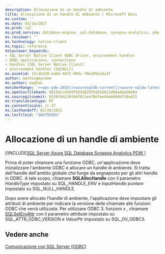 ```yaml
---
description: Allocazione di un handle di ambiente
title: Allocazione di un handle di ambiente | Microsoft Docs
ms.custom: ''
ms.date: 03/16/2017
ms.prod: sql
ms.prod_service: database-engine, sql-database, synapse-analytics, pdw
ms.reviewer: ''
ms.technology: native-client
ms.topic: reference
helpviewer_keywords:
- SQL Server Native Client ODBC driver, environment handles
- ODBC applications, connections
- handles [SQL Server Native Client]
- environment handles [SQLNCLI]
ms.assetid: 15c1b428-ea6d-4672-894c-f0e289e2da3f
author: markingmyname
ms.author: maghan
monikerRange: '>=aps-pdw-2016||=azuresqldb-current||=azure-sqldw-latest||>=sql-server-2016||>=sql-server-linux-2017||=azuresqldb-mi-current'
ms.openlocfilehash: 88193ccd3e9f9393829fb9816b2149dadbeb0484
ms.sourcegitcommit: 0310fdb22916df013eef86fee44e660dbf39ad21
ms.translationtype: MT
ms.contentlocale: it-IT
ms.lasthandoff: 03/20/2021
ms.locfileid: "104756381"
---
```

# <a name="allocating-an-environment-handle"></a>Allocazione di un handle di ambiente
[!INCLUDE[SQL Server Azure SQL Database Synapse Analytics PDW ](../../includes/applies-to-version/sql-asdb-asdbmi-asa-pdw.md)]

  Prima di poter chiamare una funzione ODBC, un'applicazione deve inizializzare l'ambiente ODBC e allocare un handle di ambiente. Si tratta dell'handle dell'ambito globale che funge da segnaposto per gli altri handle in ODBC. A tale scopo, chiamare **SQLAllocHandle** con il parametro *HandleType* impostato su SQL_HANDLE_ENV e *InputHandle puntare* impostato su SQL_NULL_HANDLE.  
  
 Dopo avere allocato l'handle di ambiente, l'applicazione deve impostare gli attributi di ambiente per indicare la versione delle chiamate alle funzioni ODBC che verrà utilizzata. Per utilizzare ODBC 3. funzioni *x* , chiamare [SQLSetEnvAttr](../../relational-databases/native-client-odbc-api/sqlsetenvattr.md) con il parametro *attribute* impostato su SQL_ATTR_ODBC_VERSION e *ValuePtr* impostato su SQL_OV_ODBC3.  
  
## <a name="see-also"></a>Vedere anche  
 [Comunicazione con SQL Server &#40;ODBC&#41;](../../relational-databases/native-client-odbc-communication/communicating-with-sql-server-odbc.md)  
  
  
